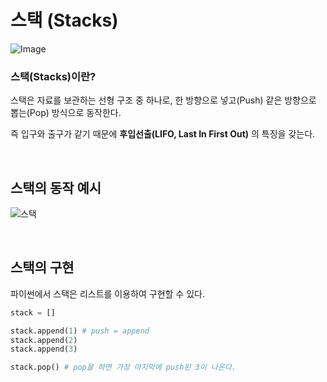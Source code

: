 # 스택 (Stacks)

![Image](https://github.com/user-attachments/assets/57b3bfd3-849c-421b-abef-a8ffd6e7c117)

### 스택(Stacks)이란?

스택은 자료를 보관하는 선형 구조 중 하나로, 한 방향으로 넣고(Push) 같은 방향으로 뽑는(Pop) 방식으로 동작한다.

즉 입구와 출구가 같기 때문에 **후입선출(LIFO, Last In First Out)** 의 특징을 갖는다.

<br>

## 스택의 동작 예시

![스택](https://github.com/user-attachments/assets/7b79fa1b-196b-4638-a21b-3a7b439f05a7)

<br>

## 스택의 구현

파이썬에서 스택은 리스트를 이용하여 구현할 수 있다.

``` python
stack = []

stack.append(1) # push = append
stack.append(2)
stack.append(3)

stack.pop() # pop을 하면 가장 마지막에 push된 3이 나온다.
```